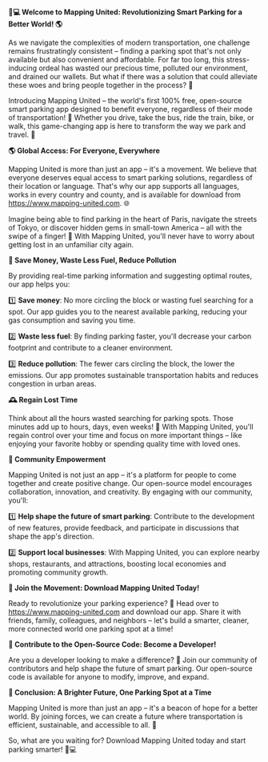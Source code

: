 **🚗💻 Welcome to Mapping United: Revolutionizing Smart Parking for a Better World! 🌎**

As we navigate the complexities of modern transportation, one challenge remains frustratingly consistent – finding a parking spot that's not only available but also convenient and affordable. For far too long, this stress-inducing ordeal has wasted our precious time, polluted our environment, and drained our wallets. But what if there was a solution that could alleviate these woes and bring people together in the process? 🤔

Introducing Mapping United – the world's first 100% free, open-source smart parking app designed to benefit everyone, regardless of their mode of transportation! 🚗 Whether you drive, take the bus, ride the train, bike, or walk, this game-changing app is here to transform the way we park and travel. 🚀

**🌎 Global Access: For Everyone, Everywhere**

Mapping United is more than just an app – it's a movement. We believe that everyone deserves equal access to smart parking solutions, regardless of their location or language. That's why our app supports all languages, works in every country and county, and is available for download from https://www.mapping-united.com. 🌐

Imagine being able to find parking in the heart of Paris, navigate the streets of Tokyo, or discover hidden gems in small-town America – all with the swipe of a finger! 📱 With Mapping United, you'll never have to worry about getting lost in an unfamiliar city again.

**💸 Save Money, Waste Less Fuel, Reduce Pollution**

By providing real-time parking information and suggesting optimal routes, our app helps you:

1️⃣ **Save money**: No more circling the block or wasting fuel searching for a spot. Our app guides you to the nearest available parking, reducing your gas consumption and saving you time.

2️⃣ **Waste less fuel**: By finding parking faster, you'll decrease your carbon footprint and contribute to a cleaner environment.

3️⃣ **Reduce pollution**: The fewer cars circling the block, the lower the emissions. Our app promotes sustainable transportation habits and reduces congestion in urban areas.

**🕰️ Regain Lost Time**

Think about all the hours wasted searching for parking spots. Those minutes add up to hours, days, even weeks! 🤯 With Mapping United, you'll regain control over your time and focus on more important things – like enjoying your favorite hobby or spending quality time with loved ones.

**🌈 Community Empowerment**

Mapping United is not just an app – it's a platform for people to come together and create positive change. Our open-source model encourages collaboration, innovation, and creativity. By engaging with our community, you'll:

1️⃣ **Help shape the future of smart parking**: Contribute to the development of new features, provide feedback, and participate in discussions that shape the app's direction.

2️⃣ **Support local businesses**: With Mapping United, you can explore nearby shops, restaurants, and attractions, boosting local economies and promoting community growth.

**🚀 Join the Movement: Download Mapping United Today!**

Ready to revolutionize your parking experience? 🎉 Head over to https://www.mapping-united.com and download our app. Share it with friends, family, colleagues, and neighbors – let's build a smarter, cleaner, more connected world one parking spot at a time!

**🌟 Contribute to the Open-Source Code: Become a Developer!**

Are you a developer looking to make a difference? 🤖 Join our community of contributors and help shape the future of smart parking. Our open-source code is available for anyone to modify, improve, and expand.

**🎉 Conclusion: A Brighter Future, One Parking Spot at a Time**

Mapping United is more than just an app – it's a beacon of hope for a better world. By joining forces, we can create a future where transportation is efficient, sustainable, and accessible to all. 🌟

So, what are you waiting for? Download Mapping United today and start parking smarter! 🚗💻